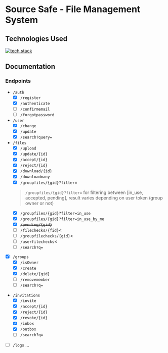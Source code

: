Source Safe -  File Management System
=========================

## Technologies Used

[![tech stack](https://skillicons.dev/icons?i=spring,java,mysql,react,vite,html,css)](https://skillicons.dev)

## Documentation

### Endpoints

- `/auth`
    - [X] `/register`
    - [X] `/authenticate`
    - [ ] `/confirmemail`
    - [ ] `/forgotpassword`

- `/user`
    - [X] `/change`
    - [X] `/update`
    - [X] `/search?query=`

- `/files`
    - [X] `/upload`
    - [X] `/update/{id}`
    - [X] `/accept/{id}`
    - [X] `/reject/{id}`
    - [X] `/download/{id}`
    - [X] `/downloadmany`
    - [X] `/groupfiles/{gid}?filter=` 
    > `/groupfiles/{gid}?filter=` for filtering between [in_use, accepted, pending], result varies depending on user token (group owner or not)
    - [X] `/groupfiles/{gid}?filter=in_use`
    - [X] `/groupfiles/{gid}?filter=in_use_by_me`
    - [X] ~~`/pending/{gid}`~~
    - [ ] `/filechecks/{fid}`<
    - [ ] `/groupfilechecks/{gid}`<
    - [ ] `/userfilechecks`<
    - [ ] `/search?q=`

- [X] `/groups`
    - [X] `/isOwner`
    - [X] `/create`
    - [X] `/delete/{gid}`
    - [ ] `/removemember`
    - [ ] `/search?q=`

- `/invitations`
    - [X] `/invite`
    - [X] `/accept/{id}`
    - [X] `/reject/{id}`
    - [X] `/revoke/{id}`
    - [X] `/inbox`
    - [X] `/outbox`
    - [ ] `/search?q=`
    
- [ ] `/logs`
    ...